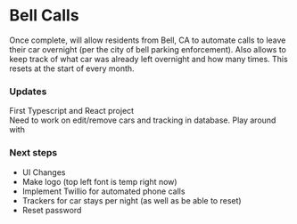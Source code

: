 # Bell Calls
Once complete, will allow residents from Bell, CA to automate calls to leave their car overnight (per the city of bell parking enforcement). Also allows to keep track of what car was already left overnight and how many times. This resets at the start of every month.

### Updates
First Typescript and React project </br>
Need to work on edit/remove cars and tracking in database. Play around with

### Next steps
* UI Changes
* Make logo (top left font is temp right now)
* Implement Twillio for automated phone calls 
* Trackers for car stays per night (as well as be able to reset)
* Reset password